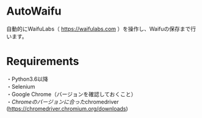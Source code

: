 # AutoWaifu
自動的にWaifuLabs（ https://waifulabs.com ）を操作し、Waifuの保存まで行います。

# Requirements
・Python3.6以降  
・Selenium  
・Google Chrome（バージョンを確認しておくこと）  
・*Chromeのバージョンに合った*chromedriver (https://chromedriver.chromium.org/downloads)
